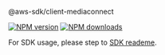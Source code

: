 @aws-sdk/client-mediaconnect

[![NPM version](https://img.shields.io/npm/v/@aws-sdk/client-mediaconnect/beta.svg)](https://www.npmjs.com/package/@aws-sdk/client-mediaconnect)
[![NPM downloads](https://img.shields.io/npm/dm/@aws-sdk/client-mediaconnect.svg)](https://www.npmjs.com/package/@aws-sdk/client-mediaconnect)

For SDK usage, please step to [SDK reademe](https://github.com/aws/aws-sdk-js-v3).
